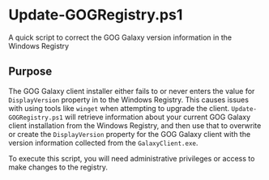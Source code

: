 # Update-GOGRegistry.ps1

A quick script to correct the GOG Galaxy version information in the Windows Registry

## Purpose

The GOG Galaxy client installer either fails to or never enters the value for `DisplayVersion` property in to the Windows Registry. This causes issues with using tools like `winget` when attempting to upgrade the client. `Update-GOGRegistry.ps1` will retrieve information about your current GOG Galaxy client installation from the Windows Registry, and then use that to overwrite or create the `DisplayVersion` property for the GOG Galaxy client with the version information collected from the `GalaxyClient.exe`.

To execute this script, you will need administrative privileges or access to make changes to the registry.
